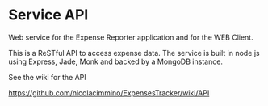 Service API
==================

Web service for the Expense Reporter application and for the WEB Client.

This is a ReSTful API to access expense data. The service is built in node.js using Express, Jade, Monk and backed by a MongoDB instance.




See the wiki for the API


<https://github.com/nicolacimmino/ExpensesTracker/wiki/API>
